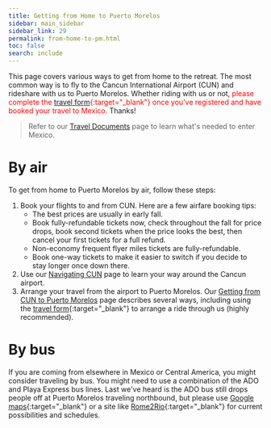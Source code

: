 ```yaml
---
title: Getting from Home to Puerto Morelos
sidebar: main_sidebar
sidebar_link: 29
permalink: from-home-to-pm.html
toc: false
search: include
---
```


This page covers various ways to get from home to the retreat. The most common way is to fly to the Cancun International Airport (CUN) and rideshare with us to Puerto Morelos. Whether riding with us or not, <span style="color: red">please complete the [travel form](https://docs.google.com/forms/d/e/1FAIpQLSex7cyDs_Xf33rAxqU2S749xG_MB4lMQk3fPvF_p0JkkoKyTg/viewform){:target="_blank"} once you’ve registered and have booked your travel to Mexico.</span> Thanks!

> Refer to our [Travel Documents](travel-documents.md) page to learn what's needed to enter Mexico.

# By air

To get from home to Puerto Morelos by air, follow these steps:

1. Book your flights to and from CUN. Here are a few airfare booking tips:
   - The best prices are usually in early fall.
   - Book fully-refundable tickets now, check throughout the fall for price drops, book second tickets when the price looks the best, then cancel your first tickets for a full refund.
   - Non-economy frequent flyer miles tickets are fully-refundable.
   - Book one-way tickets to make it easier to switch if you decide to stay longer once down there.
2. Use our [Navigating CUN](navigating-cun.md) page to learn your way around the Cancun airport.
3. Arrange your travel from the airport to Puerto Morelos. Our [Getting from CUN to Puerto Morelos](from-cun-to-pm.md) page describes several ways, including using the [travel form](https://docs.google.com/forms/d/e/1FAIpQLSex7cyDs_Xf33rAxqU2S749xG_MB4lMQk3fPvF_p0JkkoKyTg/viewform){:target="_blank"} to arrange a ride through us (highly recommended).

# By bus

If you are coming from elsewhere in Mexico or Central America, you might consider traveling by bus. You might need to use a combination of the ADO and Playa Express bus lines. Last we've heard is the ADO bus still drops people off at Puerto Morelos traveling northbound, but please use [Google maps](https://maps.google.com){:target="_blank"} or a site like [Rome2Rio](https://rome2rio.com){:target="_blank"} for current possibilities and schedules.